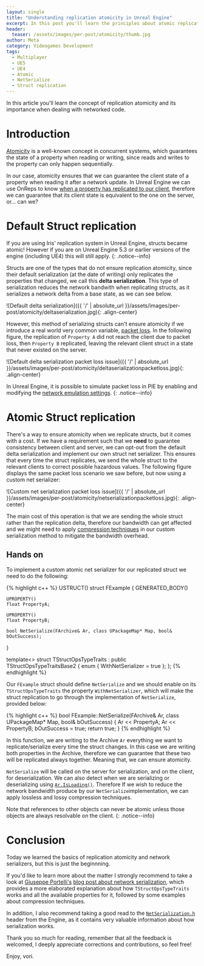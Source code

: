 ```yaml
---
layout: single
title: "Understanding replication atomicity in Unreal Engine"
excerpt: In this post you'll learn the principles about atomic replication with a simple example, a Struct.
header:
  teaser: /assets/images/per-post/atomicity/thumb.jpg
author: Meta
category: Videogames Development
tags:
  - Multiplayer
  - UE5
  - UE4
  - Atomic
  - NetSerialize
  - Struct replication
---
```


In this article you'll learn the concept of replication atomicity and its importance when dealing with networked code.

# Introduction

[Atomicity](https://www.donnywals.com/what-does-atomic-mean-in-programming/) is a well-known concept in concurrent systems, which guarantees the state of a property when reading or writing, since reads and writes to the property can only happen sequentially.

In our case, atomicity ensures that we can guarantee the client state of a property when reading it after a network update. In Unreal Engine we can use OnReps to know [when a property has replicated to our client](https://vorixo.github.io/devtricks/stateful-events-multiplayer/), therefore we can guarantee that its client state is equivalent to the one on the server, or... can we? 

# Default Struct replication

If you are using Iris' replication system in Unreal Engine, structs became atomic! However if you are on Unreal Engine 5.3 or earlier versions of the engine (including UE4) this will still apply.
{: .notice--info}

Structs are one of the types that do not ensure replication atomicity, since their default serialization (at the date of writing) only replicates the properties that changed, we call this **delta serialization**. This type of serialization reduces the network bandwith when replicating structs, as it serializes a network delta from a base state, as we can see below.

![Default delta serialization]({{ '/' | absolute_url }}/assets/images/per-post/atomicity/deltaserialization.jpg){: .align-center}

However, this method of serializing structs can't ensure atomicity if we introduce a real world very common variable, [packet loss](https://en.wikipedia.org/wiki/Packet_loss). In the following figure, the replication of `Property A` did not reach the client due to packet loss, then `Property B` replicated, leaving the relevant client struct in a state that never existed on the server.

![Default delta serialization packet loss issue]({{ '/' | absolute_url }}/assets/images/per-post/atomicity/deltaserializationpacketloss.jpg){: .align-center}

In Unreal Engine, it is possible to simulate  packet loss in PIE by enabling and modifying the [network emulation settings](https://docs.unrealengine.com/5.0/en-US/using-network-emulation-in-unreal-engine/). 
{: .notice--info}

# Atomic Struct replication

There's a way to ensure atomicity when we replicate structs, but it comes with a cost. If we have a requirement such that we **need** to guarantee consistency between client and server, we can opt-out from the default delta serialization and implement our own struct net serializer. This ensures that every time the struct replicates, we send the whole struct to the relevant clients to correct possible hazardous values. The following figure displays the same packet loss scenario we saw before, but now using a custom net serializer:

![Custom net serialization packet loss issue]({{ '/' | absolute_url }}/assets/images/per-post/atomicity/netserializationpacketloss.jpg){: .align-center}

The main cost of this operation is that we are sending the whole struct rather than the replication delta, therefore our bandwidth can get affected and we might need to apply [compression techniques](https://en.wikipedia.org/wiki/Data_compression) in our custom serialization method to mitigate the bandwidth overhead.

## Hands on

To implement a custom atomic net serializer for our replicated struct we need to do the following:

{% highlight c++ %}
USTRUCT()
struct FExample
{
	GENERATED_BODY()

	UPROPERTY()
	float PropertyA;

	UPROPERTY()
	float PropertyB;
 
	bool NetSerialize(FArchive& Ar, class UPackageMap* Map, bool& bOutSuccess);
}
 
template<>
struct TStructOpsTypeTraits<FExample> : public TStructOpsTypeTraitsBase2<FExample>
{
	enum
	{
		WithNetSerializer = true
	};
};
{% endhighlight %}

Our `FExample` struct should define `NetSerialize` and we should enable on its `TStructOpsTypeTraits` the property `WithNetSerializer`, which will make the struct replication to go through the implementation of `NetSerialize`, provided below:

{% highlight c++ %}
bool FExample::NetSerialize(FArchive& Ar, class UPackageMap* Map, bool& bOutSuccess)
{
	Ar << PropertyA;
	Ar << PropertyB;
	bOutSuccess = true;
	return true;
}
{% endhighlight %}

In this function, we are writing to the Archive `Ar` everything we want to replicate/serialize every time the struct changes. In this case we are writing both properties in the Archive, therefore we can guarantee that these two will be replicated always together. Meaning that, we can ensure atomicity.

`NetSerialize` will be called on the server for serialization, and on the client, for deserialization. We can also detect when we are serializing or deserializing using [`Ar.IsLoading()`](https://docs.unrealengine.com/4.27/en-US/API/Runtime/Core/Serialization/FArchiveState/IsLoading/). Therefore If we wish to reduce the network bandwidth produce by our `NetSerialize`implementation, we can apply lossless and lossy compression techniques.

Note that references to other objects can never be atomic unless those objects are always resolvable on the client.
{: .notice--info}

# Conclusion

Today we learned the basics of replication atomicity and network serializers, but this is just the beginnning.

If you'd like to learn more about the matter I strongly recommend to take a look at [Giuseppe Portelli's](https://twitter.com/gportelli) [blog post about network serialization](http://www.aclockworkberry.com/custom-struct-serialization-for-networking-in-unreal-engine/), which provides a more elaborated explanation about how `TStructOpsTypeTraits` works and all the available properties for it, followed by some examples about compression techniques. 

In addition, I also recommend taking a good read to the [`NetSerialization.h`](https://github.com/EpicGames/UnrealEngine/blob/release/Engine/Source/Runtime/Engine/Classes/Engine/NetSerialization.h) header from the Engine, as it contains very valuable information about how serialization works.

Thank you so much for reading, remember that all the feedback is welcomed, I deeply appreciate corrections and contributions, so feel free!

Enjoy, vori.